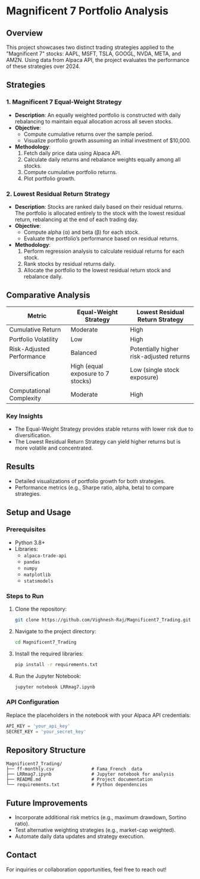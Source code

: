 # Magnificent 7 Portfolio Analysis

## Overview
This project showcases two distinct trading strategies applied to the "Magnificent 7" stocks: AAPL, MSFT, TSLA, GOOGL, NVDA, META, and AMZN. Using data from Alpaca API, the project evaluates the performance of these strategies over 2024.

## Strategies

### 1. Magnificent 7 Equal-Weight Strategy
- **Description**: An equally weighted portfolio is constructed with daily rebalancing to maintain equal allocation across all seven stocks.
- **Objective**:
  - Compute cumulative returns over the sample period.
  - Visualize portfolio growth assuming an initial investment of $10,000.
- **Methodology**:
  1. Fetch daily price data using Alpaca API.
  2. Calculate daily returns and rebalance weights equally among all stocks.
  3. Compute cumulative portfolio returns.
  4. Plot portfolio growth.

### 2. Lowest Residual Return Strategy
- **Description**: Stocks are ranked daily based on their residual returns. The portfolio is allocated entirely to the stock with the lowest residual return, rebalancing at the end of each trading day.
- **Objective**:
  - Compute alpha (α) and beta (β) for each stock.
  - Evaluate the portfolio’s performance based on residual returns.
- **Methodology**:
  1. Perform regression analysis to calculate residual returns for each stock.
  2. Rank stocks by residual returns daily.
  3. Allocate the portfolio to the lowest residual return stock and rebalance daily.

## Comparative Analysis

| Metric                        | Equal-Weight Strategy            | Lowest Residual Return Strategy |
|-------------------------------|-----------------------------------|---------------------------------|
| Cumulative Return             | Moderate                         | High                            |
| Portfolio Volatility          | Low                              | High                            |
| Risk-Adjusted Performance     | Balanced                         | Potentially higher risk-adjusted returns |
| Diversification               | High (equal exposure to 7 stocks)| Low (single stock exposure)     |
| Computational Complexity      | Moderate                         | High                            |

### Key Insights
- The Equal-Weight Strategy provides stable returns with lower risk due to diversification.
- The Lowest Residual Return Strategy can yield higher returns but is more volatile and concentrated.

## Results
- Detailed visualizations of portfolio growth for both strategies.
- Performance metrics (e.g., Sharpe ratio, alpha, beta) to compare strategies.

## Setup and Usage

### Prerequisites
- Python 3.8+
- Libraries:
  - `alpaca-trade-api`
  - `pandas`
  - `numpy`
  - `matplotlib`
  - `statsmodels`

### Steps to Run
1. Clone the repository:
   ```bash
   git clone https://github.com/Vighnesh-Raj/Magnificent7_Trading.git
   ```
2. Navigate to the project directory:
   ```bash
   cd Magnificent7_Trading
   ```
3. Install the required libraries:
   ```bash
   pip install -r requirements.txt
   ```
4. Run the Jupyter Notebook:
   ```bash
   jupyter notebook LRRmag7.ipynb
   ```

### API Configuration
Replace the placeholders in the notebook with your Alpaca API credentials:
```python
API_KEY = 'your_api_key'
SECRET_KEY = 'your_secret_key'
```

## Repository Structure
```
Magnificent7_Trading/
├── ff-monthly.csv              # Fama_French  data
├── LRRmag7.ipynb               # Jupyter notebook for analysis
├── README.md                   # Project documentation
└── requirements.txt            # Python dependencies
```

## Future Improvements
- Incorporate additional risk metrics (e.g., maximum drawdown, Sortino ratio).
- Test alternative weighting strategies (e.g., market-cap weighted).
- Automate daily data updates and strategy execution.

## Contact
For inquiries or collaboration opportunities, feel free to reach out!



